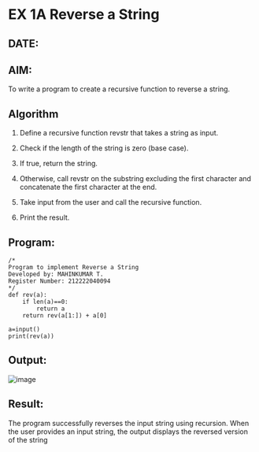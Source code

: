 # EX 1A Reverse a String
## DATE:
## AIM:
To write a program to create a recursive function to reverse a string.

## Algorithm
1. Define a recursive function revstr that takes a string as input.

2. Check if the length of the string is zero (base case).

3. If true, return the string.

4. Otherwise, call revstr on the substring excluding the first character and concatenate the first character at the end.

5. Take input from the user and call the recursive function.

6. Print the result.

## Program:
```
/*
Program to implement Reverse a String
Developed by: MAHINKUMAR T.
Register Number: 212222040094
*/
def rev(a):
    if len(a)==0:
        return a
    return rev(a[1:]) + a[0]
    
a=input()
print(rev(a))
```

## Output:
![image](https://github.com/user-attachments/assets/a0cb2e66-588d-429a-9296-1108e8a66a52)




## Result:
The program successfully reverses the input string using recursion. When the user provides an input string, the output displays the reversed version of the string
